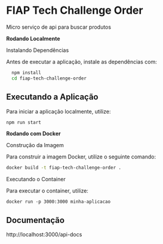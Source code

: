 # FIAP Tech Challenge Order

Micro serviço de api para buscar produtos


**Rodando Localmente**

Instalando Dependências

Antes de executar a aplicação, instale as dependências com:

```bash
  npm install 
  cd fiap-tech-challenge-order
```

## Executando a Aplicação

Para iniciar a aplicação localmente, utilize:

```bash
npm run start
```
**Rodando com Docker**

Construção da Imagem

Para construir a imagem Docker, utilize o seguinte comando:

```bash
docker build -t fiap-tech-challenge-order .
```

Executando o Container

Para executar o container, utilize:

```
docker run -p 3000:3000 minha-aplicacao
```

## Documentação

http://localhost:3000/api-docs


